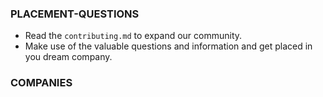 ### PLACEMENT-QUESTIONS

- Read the `contributing.md` to expand our community.
- Make use of the valuable questions and information and get placed in you dream company.

### COMPANIES


